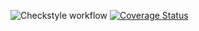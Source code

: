![Checkstyle workflow](https://github.com/AlexBenin01/Assignment_2/actions/workflows/checkstyle.yml/badge.svg)
[![Coverage Status](https://coveralls.io/repos/github/AlexBenin01/Assignment_2/badge.svg)](https://coveralls.io/github/AlexBenin01/Assignment_2)